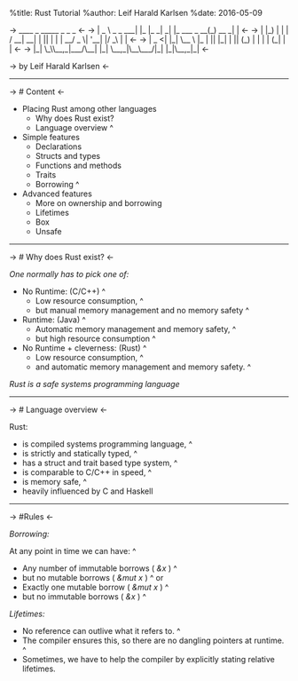 %title: Rust Tutorial
%author: Leif Harald Karlsen
%date: 2016-05-09





->  \_\_\_\_            \_     \_\_\_\_\_      \_             \_       \_  <-
-> |  \_ \\ \_   \_ \_\_\_| |\_  |\_   \_|   \_| |\_ \_\_\_  \_ \_\_(\_) \_\_ \_| | <-
-> | |\_) | | | / \_\_| \_\_|   | || | | | \_\_/ \_ \\| '\_\_| |/ \_\\ | | <-
-> |  \_ <| |\_| \\\_\_ \\ |\_    | || |\_| | || (\_) | |  | | (\_| | | <-
-> |\_| \\\_\\\\\_\_,\_|\_\_\_/\\\_\_|   |\_| \\\_\_,\_|\\\_\_\\\_\_\_/|\_|  |\_|\\\_\_,\_|\_| <-


-> by Leif Harald Karlsen <-
 
---


-> # Content <-

* Placing Rust among other languages
  * Why does Rust exist?
  * Language overview
^
* Simple features
  * Declarations
  * Structs and types
  * Functions and methods
  * Traits
  * Borrowing
^
* Advanced features
  * More on ownership and borrowing
  * Lifetimes
  * Box
  * Unsafe

---

-> # Why does Rust exist? <-


_One normally has to pick one of:_

* No Runtime: (C/C++)
^
  * Low resource consumption, 
^
  * but manual memory management and no memory safety
^
* Runtime: (Java)
^
  * Automatic memory management and memory safety,
^
  * but high resource consumption
^
* No Runtime + cleverness: (Rust)
^
  * Low resource consumption, 
^
  * and automatic memory management and memory safety.
^

*Rust is a safe systems programming language*

---

-> # Language overview <-

Rust:
* is compiled systems programming language,
^
* is strictly and statically typed,
^
* has a struct and trait based type system,
^
* is comparable to C/C++ in speed,
^
* is memory safe,
^
* heavily influenced by C and Haskell

---

-> #Rules <-

_Borrowing:_

At any point in time we can have:
^
* Any number of immutable borrows ( *\&x* )
^
* but no mutable borrows ( *\&mut x* )
^
or
* Exactly one mutable borrow ( *\&mut x* )
^
* but no immutable borrows ( *\&x* )
^ 

_Lifetimes:_

* No reference can outlive what it refers to.
^
* The compiler ensures this, so there are no dangling pointers at runtime.
^
* Sometimes, we have to help the compiler by explicitly stating relative lifetimes.
